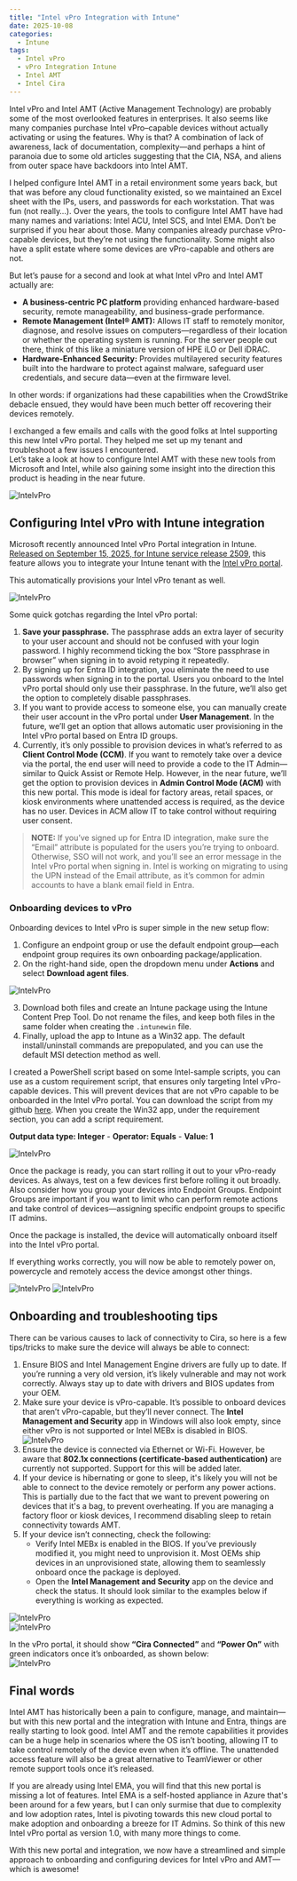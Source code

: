 ```yaml
---
title: "Intel vPro Integration with Intune"
date: 2025-10-08
categories:
  - Intune
tags:
  - Intel vPro
  - vPro Integration Intune
  - Intel AMT
  - Intel Cira
---
```


Intel vPro and Intel AMT (Active Management Technology) are probably some of the most overlooked features in enterprises. It also seems like many companies purchase Intel vPro–capable devices without actually activating or using the features. Why is that? A combination of lack of awareness, lack of documentation, complexity—and perhaps a hint of paranoia due to some old articles suggesting that the CIA, NSA, and aliens from outer space have backdoors into Intel AMT.

I helped configure Intel AMT in a retail environment some years back, but that was before any cloud functionality existed, so we maintained an Excel sheet with the IPs, users, and passwords for each workstation. That was fun (not really…). Over the years, the tools to configure Intel AMT have had many names and variations: Intel ACU, Intel SCS, and Intel EMA. Don’t be surprised if you hear about those. Many companies already purchase vPro-capable devices, but they’re not using the functionality. Some might also have a split estate where some devices are vPro-capable and others are not.

But let’s pause for a second and look at what Intel vPro and Intel AMT actually are:

* **A business-centric PC platform** providing enhanced hardware-based security, remote manageability, and business-grade performance.
* **Remote Management (Intel® AMT):** Allows IT staff to remotely monitor, diagnose, and resolve issues on computers—regardless of their location or whether the operating system is running. For the server people out there, think of this like a miniature version of HPE iLO or Dell iDRAC.
* **Hardware-Enhanced Security:** Provides multilayered security features built into the hardware to protect against malware, safeguard user credentials, and secure data—even at the firmware level.

In other words: if organizations had these capabilities when the CrowdStrike debacle ensued, they would have been much better off recovering their devices remotely.

I exchanged a few emails and calls with the good folks at Intel supporting this new Intel vPro portal. They helped me set up my tenant and troubleshoot a few issues I encountered.  
Let’s take a look at how to configure Intel AMT with these new tools from Microsoft and Intel, while also gaining some insight into the direction this product is heading in the near future.

![IntelvPro](/assets/images/2025-10-10-IntelvPro-Intune-Integration/Thumbnail.png?raw=true "Thumbnail")

## Configuring Intel vPro with Intune integration

Microsoft recently announced Intel vPro Portal integration in Intune. [Released on September 15, 2025, for Intune service release 2509](https://learn.microsoft.com/en-us/intune/intune-service/fundamentals/whats-new#intel-vpro-fleet-services-integration-in-intune-partner-portal-), this feature allows you to integrate your Intune tenant with the [Intel vPro portal](https://vprofleet.intel.com/).

This automatically provisions your Intel vPro tenant as well.

![IntelvPro](/assets/images/2025-10-10-IntelvPro-Intune-Integration/IntelvPro-Portal.png?raw=true "Intel vPro Intune Portal Integration")

Some quick gotchas regarding the Intel vPro portal:

1. **Save your passphrase.** The passphrase adds an extra layer of security to your user account and should not be confused with your login password. I highly recommend ticking the box “Store passphrase in browser” when signing in to avoid retyping it repeatedly.
2. By signing up for Entra ID integration, you eliminate the need to use passwords when signing in to the portal. Users you onboard to the Intel vPro portal should only use their passphrase. In the future, we’ll also get the option to completely disable passphrases.
3. If you want to provide access to someone else, you can manually create their user account in the vPro portal under **User Management**. In the future, we’ll get an option that allows automatic user provisioning in the Intel vPro portal based on Entra ID groups.
4. Currently, it’s only possible to provision devices in what’s referred to as **Client Control Mode (CCM)**. If you want to remotely take over a device via the portal, the end user will need to provide a code to the IT Admin—similar to Quick Assist or Remote Help. However, in the near future, we’ll get the option to provision devices in **Admin Control Mode (ACM)** with this new portal. This mode is ideal for factory areas, retail spaces, or kiosk environments where unattended access is required, as the device has no user. Devices in ACM allow IT to take control without requiring user consent.

> **NOTE:** If you’ve signed up for Entra ID integration, make sure the “Email” attribute is populated for the users you’re trying to onboard. Otherwise, SSO will not work, and you’ll see an error message in the Intel vPro portal when signing in. Intel is working on migrating to using the UPN instead of the Email attribute, as it’s common for admin accounts to have a blank email field in Entra.

### Onboarding devices to vPro

Onboarding devices to Intel vPro is super simple in the new setup flow:

1. Configure an endpoint group or use the default endpoint group—each endpoint group requires its own onboarding package/application.  
2. On the right-hand side, open the dropdown menu under **Actions** and select **Download agent files**.

![IntelvPro](/assets/images/2025-10-10-IntelvPro-Intune-Integration/DownloadeAgentFiles.png?raw=true "Download agent files")

3. Download both files and create an Intune package using the Intune Content Prep Tool. Do not rename the files, and keep both files in the same folder when creating the `.intunewin` file.  
4. Finally, upload the app to Intune as a Win32 app. The default install/uninstall commands are prepopulated, and you can use the default MSI detection method as well.

I created a PowerShell script based on some Intel-sample scripts, you can use as a custom requirement script, that ensures only targeting Intel vPro-capable devices. This will prevent devices that are not vPro capable to be onboarded in the Intel vPro portal. You can download the script from my github [here](https://github.com/thisisevilevil/IntunePublic/blob/main/PowerShell%20Scripts/CSME-DiscoverySmbios-Mads.ps1).
When you create the Win32 app, under the requirement section, you can add a script requirement. 

**Output data type: Integer** - **Operator: Equals** - **Value: 1**

![IntelvPro](/assets/images/2025-10-10-IntelvPro-Intune-Integration/CustomRequirement-Script.png?raw=true "Requirement script for Win32 app")

Once the package is ready, you can start rolling it out to your vPro-ready devices. As always, test on a few devices first before rolling it out broadly. Also consider how you group your devices into Endpoint Groups. Endpoint Groups are important if you want to limit who can perform remote actions and take control of devices—assigning specific endpoint groups to specific IT admins.

Once the package is installed, the device will automatically onboard itself into the Intel vPro portal.

If everything works correctly, you will now be able to remotely power on, powercycle and remotely access the device amongst other things.

![IntelvPro](/assets/images/2025-10-10-IntelvPro-Intune-Integration/IntelvPro-DeviceActions-1.png?raw=true "Intel vPro Intune Portal Integration")
![IntelvPro](/assets/images/2025-10-10-IntelvPro-Intune-Integration/IntelvPro-DeviceActions-2.png?raw=true "Intel vPro Intune Portal Integration")

## Onboarding and troubleshooting tips

There can be various causes to lack of connectivity to Cira, so here is a few tips/tricks to make sure the device will always be able to connect:

1. Ensure BIOS and Intel Management Engine drivers are fully up to date. If you’re running a very old version, it’s likely vulnerable and may not work correctly. Always stay up to date with drivers and BIOS updates from your OEM.  
2. Make sure your device is vPro-capable. It’s possible to onboard devices that aren’t vPro-capable, but they’ll never connect. The **Intel Management and Security** app in Windows will also look empty, since either vPro is not supported or Intel MEBx is disabled in BIOS.
![IntelvPro](/assets/images/2025-10-10-IntelvPro-Intune-Integration/IntelMEApp-vPro-notsupported.png?raw=true "Intel ME - vPro not supported")
3. Ensure the device is connected via Ethernet or Wi-Fi. However, be aware that **802.1x connections (certificate-based authentication)** are currently not supported. Support for this will be added later.
4. If your device is hibernating or gone to sleep, it's likely you will not be able to connect to the device remotely or perform any power actions. This is partially due to the fact that we want to prevent powering on devices that it's a bag, to prevent overheating. If you are managing a factory floor or kiosk devices, I recommend disabling sleep to retain connectivity towards AMT.
5. If your device isn’t connecting, check the following:
   * Verify Intel MEBx is enabled in the BIOS. If you’ve previously modified it, you might need to unprovision it. Most OEMs ship devices in an unprovisioned state, allowing them to seamlessly onboard once the package is deployed.  
   * Open the **Intel Management and Security** app on the device and check the status. It should look similar to the examples below if everything is working as expected.

![IntelvPro](/assets/images/2025-10-10-IntelvPro-Intune-Integration/IntelME_Configured_1.png?raw=true "Intel vPro Intune Portal Integration")  
![IntelvPro](/assets/images/2025-10-10-IntelvPro-Intune-Integration/IntelME_Configured_2.png?raw=true "Intel vPro Intune Portal Integration")

In the vPro portal, it should show **“Cira Connected”** and **“Power On”** with green indicators once it’s onboarded, as shown below:  
![IntelvPro](/assets/images/2025-10-10-IntelvPro-Intune-Integration/IntelvPro-Portal-DeviceConfigured-1.png?raw=true "Intel vPro Intune Portal Integration")

## Final words

Intel AMT has historically been a pain to configure, manage, and maintain—but with this new portal and the integration with Intune and Entra, things are really starting to look good. Intel AMT and the remote capabilities it provides can be a huge help in scenarios where the OS isn’t booting, allowing IT to take control remotely of the device even when it’s offline. The unattended access feature will also be a great alternative to TeamViewer or other remote support tools once it’s released.

If you are already using Intel EMA, you will find that this new portal is missing a lot of features. Intel EMA is a self-hosted appliance in Azure that's been around for a few years, but I can only surmise that due to complexity and low adoption rates, Intel is pivoting towards this new cloud portal to make adoption and onboarding a breeze for IT Admins. So think of this new Intel vPro portal as version 1.0, with many more things to come.

With this new portal and integration, we now have a streamlined and simple approach to onboarding and configuring devices for Intel vPro and AMT—which is awesome!
